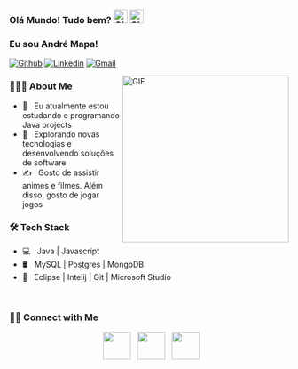 ### Olá Mundo! Tudo bem? <img alt="GIF" src ="https://github.com/TheDudeThatCode/TheDudeThatCode/blob/master/Assets/Hi.gif" width="25"/>  <img alt= "GIF" src ="https://github.com/TheDudeThatCode/TheDudeThatCode/blob/master/Assets/Earth.gif" width="25"/>  
### Eu sou André Mapa!

[![Github](https://img.shields.io/badge/-Github-000?style=flat&logo=Github&logoColor=white)](https://github.com/AndreMapa)
[![Linkedin](https://img.shields.io/badge/-LinkedIn-blue?style=flat&logo=Linkedin&logoColor=white)](https://www.linkedin.com/in/andré-mapa/)
[![Gmail](https://img.shields.io/badge/-Gmail-c14438?style=flat&logo=Gmail&logoColor=white)](mailtoandreomapa01@gmail.com)

<img align="right" alt="GIF" src="https://github.com/TheDudeThatCode/TheDudeThatCode/blob/master/Assets/Developer.gif" width="300"/>

<h3> 👨🏻‍💻 About Me </h3>

- 🔭 &nbsp; Eu atualmente estou estudando e programando Java projects
- 🤔 &nbsp; Explorando novas tecnologias e desenvolvendo soluções de software
- ✍️ &nbsp; Gosto de assistir animes e filmes. Além disso, gosto de jogar jogos  

<h3>🛠 Tech Stack</h3>

- 💻 &nbsp; Java | Javascript
- 🛢 &nbsp; MySQL | Postgres | MongoDB
- 🔧 &nbsp; Eclipse | Intelij | Git | Microsoft Studio

<br>

<h3> 🤝🏻 Connect with Me </h3>

<p align="center"> 
&nbsp; <a href="https://www.instagram.com/mapa_andre/" target="_blank" rel="noopener noreferrer"><img src="https://img.icons8.com/plasticine/100/000000/instagram-new.png" width="50" /></a>  
&nbsp; <a href="https://www.linkedin.com/in/andré-mapa/" target="_blank" rel="noopener noreferrer"><img src="https://img.icons8.com/plasticine/100/000000/linkedin.png" width="50" /></a>
&nbsp; <a href="mailto:andreomapa01@gmail.com" target="_blank" rel="noopener noreferrer"><img src="https://img.icons8.com/plasticine/100/000000/gmail.png"  width="50" /></a>
</p>
